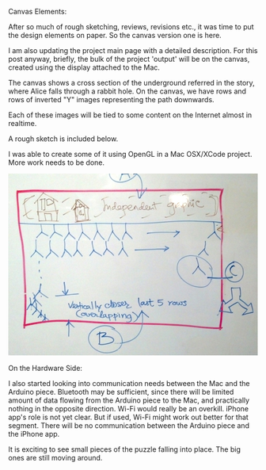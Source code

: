 Canvas Elements: 

After so much of rough sketching, reviews, revisions etc., it was time to put the design elements on paper. 
So the canvas version one is here. 

I am also updating the project main page with a detailed description. For this post anyway, briefly, the bulk of the project 'output' will be on the canvas, created using the display attached to the Mac. 

The canvas shows a cross section of the underground referred in the story, where Alice falls through a rabbit hole. 
On the canvas, we have rows and rows of inverted "Y" images representing the path downwards. 

Each of these images will be tied to some content on the Internet almost in realtime. 

A rough sketch is included below. 

I was able to create some of it using OpenGL in a Mac OSX/XCode project. More work needs to be done. 

![Canvas Elements](../project_images/sketch02TweetsRSz.jpg?raw=true "Canvas Elements")


On the Hardware Side:

I also started looking into communication needs between the Mac and the Arduino piece. Bluetooth may be sufficient, since there will be limited amount of data flowing from the Arduino piece to the Mac, and practically nothing in the opposite direction. Wi-Fi would really be an overkill. iPhone app's role is not yet clear. But if used, Wi-Fi might work out better for that segment. There will be no communication between the Arduino piece and the iPhone app. 


It is exciting to see small pieces of the puzzle falling into place. The big ones are still moving around. 


